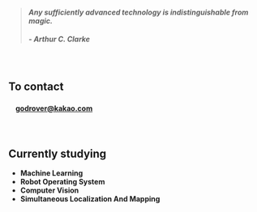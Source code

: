 > #### *Any sufficiently advanced technology is indistinguishable from magic.*
> ##### - Arthur C. Clarke

　

## **To contact**
#### 　[godrover@kakao.com](mailto:godrover@kakao.com)

　

## **Currently studying**

- **Machine Learning**
- **Robot Operating System**
- **Computer Vision**
- **Simultaneous Localization And Mapping**

